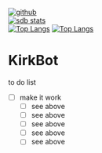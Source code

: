 [![github](https://img.shields.io/github/stars/freeCodeCamp/freeCodeCamp.svg)]()
<br>
[![sdb stats](https://github-readme-stats.vercel.app/api?username=SuperDrBacon&theme=synthwave)](https://github.com/anuraghazra/github-readme-stats)
<br>
[![Top Langs](https://github-readme-stats.vercel.app/api/top-langs/?username=SuperDrBacon&langs_count=3&theme=synthwave)](https://github.com/anuraghazra/github-readme-stats)
[![Top Langs](https://github-readme-stats.vercel.app/api/top-langs/?username=erobin27&langs_count=8&theme=synthwave&hide=javascript)](https://github.com/anuraghazra/github-readme-stats)
# KirkBot
to do list
- [ ] make it work
    - [ ] see above
    - [ ] see above
    - [ ] see above
    - [ ] see above
    - [ ] see above
